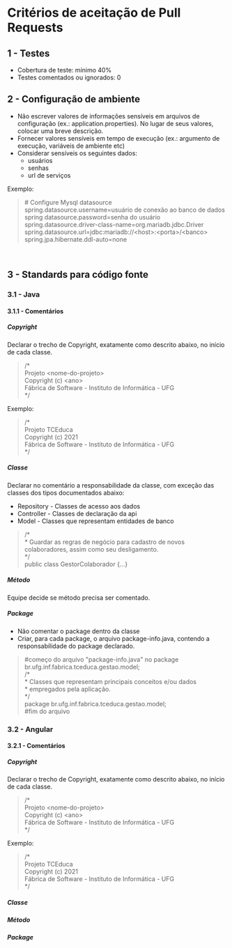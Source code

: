 # Critérios de aceitação de Pull Requests

## 1 - Testes

 - Cobertura de teste: mínimo 40%
 - Testes comentados ou ignorados: 0

## 2 - Configuração de ambiente

 - Não escrever valores de informações sensíveis em arquivos de configuração (ex.: application.properties). No lugar de seus valores, colocar uma breve descrição.
 - Fornecer valores sensíveis em tempo de execução (ex.: argumento de execução, variáveis de ambiente etc)
 - Considerar sensíveis os seguintes dados: 
   - usuários
   - senhas
   - url de serviços

<span>Exemplo:

>\# Configure Mysql datasource</br>
spring.datasource.username=usuário de conexão ao banco de dados</br>
spring datasource.password=senha do usuário</br>
spring.datasource.driver-class-name=org.mariadb.jdbc.Driver</br>
spring.datasource.url=jdbc:mariadb://\<host\>:\<porta\>/\<banco\></br>
spring.jpa.hibernate.ddl-auto=none</span>

</br>

## 3 - Standards para código fonte

### 3.1 - Java

#### 3.1.1 - Comentários
##### Copyright
Declarar o trecho de Copyright, exatamente como descrito abaixo, no início de cada classe. </br>
> /*</br>
  Projeto \<nome-do-projeto\></br>
  Copyright (c) \<ano\></br>
  Fábrica de Software - Instituto de Informática - UFG</br>
 */

Exemplo:
> /*</br>
  Projeto TCEduca</br>
  Copyright (c) 2021</br>
  Fábrica de Software - Instituto de Informática - UFG</br>
 */

##### Classe
Declarar no comentário a responsabilidade da classe, com exceção das classes dos tipos documentados abaixo:
 </br>

- Repository - Classes de acesso aos dados
- Controller - Classes de declaração da api
- Model - Classes que representam entidades de banco


> /* </br>
> \* Guardar as regras de negócio para cadastro de novos colaboradores, assim como seu desligamento. </br>
> */ </br>
> public class GestorColaborador {...}

##### Método
Equipe decide se método precisa ser comentado. </br>

##### Package

- Não comentar o package dentro da classe
- Criar, para cada package, o arquivo package-info.java, contendo a responsabilidade do package declarado.

> \#começo do arquivo "package-info.java" no package br.ufg.inf.fabrica.tceduca.gestao.model; </br>
>/* </br>
 > \* Classes que representam principais conceitos e/ou dados </br>
 > \* empregados pela aplicação. </br>
 > */ </br>
> package br.ufg.inf.fabrica.tceduca.gestao.model;</br>
> #fim do arquivo</sub>

### 3.2 - Angular

#### 3.2.1 - Comentários </br> 
##### Copyright
Declarar o trecho de Copyright, exatamente como descrito abaixo, no início de cada classe. </br>
> /*</br>
  Projeto \<nome-do-projeto\></br>
  Copyright (c) \<ano\></br>
  Fábrica de Software - Instituto de Informática - UFG</br>
 */

Exemplo:
> /*</br>
  Projeto TCEduca</br>
  Copyright (c) 2021</br>
  Fábrica de Software - Instituto de Informática - UFG</br>
 */

##### Classe
##### Método
##### Package
